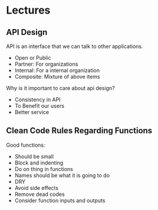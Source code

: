 # Lectures

## API Design

API is an interface that we can talk to other applications.

- Open or Public
- Partner: For organizations
- Internal: For a internal organization
- Composite: Mixture of above items

Why is it important to care about api design?

- Consistency in API
- To Benefit our users
- Better service

## Clean Code Rules Regarding Functions

Good functions:

- Should be small
- Block and indenting
- Do on thing in functions
- Names should be what it is going to do
- DRY
- Avoid side effects
- Remove dead codes
- Consider function inputs and outputs